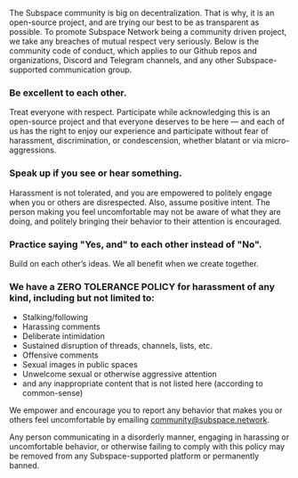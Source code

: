 The Subspace community is big on decentralization. That is why, it is an open-source project, and are trying our best to be as transparent as possible. To promote Subspace Network being a community driven project, we take any breaches of mutual respect very seriously. Below is the community code of conduct, which applies to our Github repos and organizations, Discord and Telegram channels, and any other Subspace-supported communication group.

### Be excellent to each other.

Treat everyone with respect. Participate while acknowledging this is an open-source project and that everyone deserves to be here — and each of us has the right to enjoy our experience and participate without fear of harassment, discrimination, or condescension, whether blatant or via micro-aggressions.

### Speak up if you see or hear something.

Harassment is not tolerated, and you are empowered to politely engage when you or others are disrespected. Also, assume positive intent. The person making you feel uncomfortable may not be aware of what they are doing, and politely bringing their behavior to their attention is encouraged.

### Practice saying "Yes, and" to each other instead of "No".

Build on each other’s ideas. We all benefit when we create together.

### We have a ZERO TOLERANCE POLICY for harassment of any kind, including but not limited to:

- Stalking/following
- Harassing comments
- Deliberate intimidation
- Sustained disruption of threads, channels, lists, etc.
- Offensive comments
- Sexual images in public spaces
- Unwelcome sexual or otherwise aggressive attention
- and any inappropriate content that is not listed here (according to common-sense)

We empower and encourage you to report any behavior that makes you or others feel uncomfortable by emailing community@subspace.network.

Any person communicating in a disorderly manner, engaging in harassing or uncomfortable behavior, or otherwise failing to comply with this policy may be removed from any Subspace-supported platform or permanently banned.
